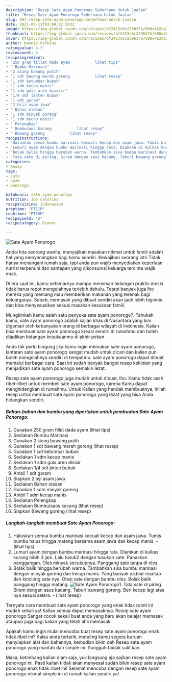 ```yaml
---
description: "Resep Sate Ayam Ponorogo Sederhana Untuk Jualan"
title: "Resep Sate Ayam Ponorogo Sederhana Untuk Jualan"
slug: 897-resep-sate-ayam-ponorogo-sederhana-untuk-jualan
date: 2021-03-12T03:04:32.963Z
image: https://img-global.cpcdn.com/recipes/bf2423c6c239637b/680x482cq70/sate-ayam-ponorogo-foto-resep-utama.jpg
thumbnail: https://img-global.cpcdn.com/recipes/bf2423c6c239637b/680x482cq70/sate-ayam-ponorogo-foto-resep-utama.jpg
cover: https://img-global.cpcdn.com/recipes/bf2423c6c239637b/680x482cq70/sate-ayam-ponorogo-foto-resep-utama.jpg
author: Nannie Perkins
ratingvalue: 4.7
reviewcount: 5
recipeingredient:
- "250 gram fillet dada ayam           lihat tips"
- " Bumbu Marinasi"
- "2 siung bawang putih"
- "1 sdt bawang merah goreng           lihat resep"
- "1 sdt ketumbar bubuk"
- "1 sdm kecap manis"
- "1 sdm gula aren disisir"
- "1/4 sdt jinten bubuk"
- "1 sdt garam"
- "2 biji asam jawa"
- " Bahan olesan"
- "1 sdm minyak goreng"
- "1 sdm kecap manis"
- " Pelengkap"
- " Bumbusaos kacang           lihat resep"
- " Bawang goreng           lihat resep"
recipeinstructions:
- "Haluskan semua bumbu marinasi kecuali kecap dan asam jawa. Tumis bumbu halus hingga matang bersama asam jawa dan kecap manis.           (lihat tips)"
- "Lumuri ayam dengan bumbu marinasi hingga rata. Diamkan di kulkas kurang lebih 3 jam. Lalu tusuk2 dengan tusukan sate. Panaskan panggangan. Oles minyak secukupnya. Panggang sate tanpa di oles."
- "Bolak balik hingga berubah warna. Tambahkan sisa bumbu marinasi dengan minyak goreng dan kecap manis. Yang banyak ya.biar mantap dan kinclong sate nya. Olesi sate dengan bumbu oles. Bolak balik panggang hingga matang."
- "Tata sate di piring. Siram dengan saus kacang. Taburi bawang goreng. Beri kecap lagi atas nya sesuai selera.           (lihat resep)"
categories:
- Resep
tags:
- sate
- ayam
- ponorogo

katakunci: sate ayam ponorogo 
nutrition: 105 calories
recipecuisine: Indonesian
preptime: "PT11M"
cooktime: "PT35M"
recipeyield: "2"
recipecategory: Dinner

---
```



![Sate Ayam Ponorogo](https://img-global.cpcdn.com/recipes/bf2423c6c239637b/680x482cq70/sate-ayam-ponorogo-foto-resep-utama.jpg)

Andai kita seorang wanita, menyajikan masakan nikmat untuk famili adalah hal yang menyenangkan bagi kamu sendiri. Kewajiban seorang istri Tidak hanya menangani rumah saja, tapi anda pun wajib menyediakan keperluan nutrisi terpenuhi dan santapan yang dikonsumsi keluarga tercinta wajib enak.

Di era  saat ini, kamu sebenarnya mampu memesan hidangan praktis meski tidak harus repot mengolahnya terlebih dahulu. Tetapi banyak juga lho mereka yang memang mau memberikan makanan yang terenak bagi keluarganya. Sebab, memasak yang dibuat sendiri akan jauh lebih higienis dan bisa menyesuaikan sesuai masakan kesukaan famili. 



Mungkinkah kamu salah satu penyuka sate ayam ponorogo?. Tahukah kamu, sate ayam ponorogo adalah sajian khas di Nusantara yang kini digemari oleh kebanyakan orang di berbagai wilayah di Indonesia. Kalian bisa membuat sate ayam ponorogo kreasi sendiri di rumahmu dan boleh dijadikan hidangan kesukaanmu di akhir pekan.

Anda tak perlu bingung jika kamu ingin memakan sate ayam ponorogo, lantaran sate ayam ponorogo sangat mudah untuk dicari dan kalian pun boleh mengolahnya sendiri di tempatmu. sate ayam ponorogo dapat dibuat memalui berbagai cara. Saat ini sudah banyak banget resep kekinian yang menjadikan sate ayam ponorogo semakin lezat.

Resep sate ayam ponorogo juga mudah untuk dibuat, lho. Kamu tidak usah ribet-ribet untuk membeli sate ayam ponorogo, karena Kamu dapat menghidangkan di rumahmu. Untuk Kalian yang hendak membuatnya, inilah resep untuk membuat sate ayam ponorogo yang lezat yang bisa Anda hidangkan sendiri.

<!--inarticleads1-->

##### Bahan-bahan dan bumbu yang diperlukan untuk pembuatan Sate Ayam Ponorogo:

1. Gunakan 250 gram fillet dada ayam           (lihat tips)
1. Sediakan  Bumbu Marinasi
1. Gunakan 2 siung bawang putih
1. Gunakan 1 sdt bawang merah goreng           (lihat resep)
1. Gunakan 1 sdt ketumbar bubuk
1. Sediakan 1 sdm kecap manis
1. Sediakan 1 sdm gula aren disisir
1. Sediakan 1/4 sdt jinten bubuk
1. Ambil 1 sdt garam
1. Siapkan 2 biji asam jawa
1. Sediakan  Bahan olesan
1. Gunakan 1 sdm minyak goreng
1. Ambil 1 sdm kecap manis
1. Sediakan  Pelengkap
1. Sediakan  Bumbu/saos kacang           (lihat resep)
1. Siapkan  Bawang goreng           (lihat resep)




<!--inarticleads2-->

##### Langkah-langkah membuat Sate Ayam Ponorogo:

1. Haluskan semua bumbu marinasi kecuali kecap dan asam jawa. Tumis bumbu halus hingga matang bersama asam jawa dan kecap manis. -           (lihat tips)
1. Lumuri ayam dengan bumbu marinasi hingga rata. Diamkan di kulkas kurang lebih 3 jam. Lalu tusuk2 dengan tusukan sate. Panaskan panggangan. Oles minyak secukupnya. Panggang sate tanpa di oles.
1. Bolak balik hingga berubah warna. Tambahkan sisa bumbu marinasi dengan minyak goreng dan kecap manis. Yang banyak ya.biar mantap dan kinclong sate nya. Olesi sate dengan bumbu oles. Bolak balik panggang hingga matang.
<img src="//assets-global.cpcdn.com/assets/icons/button_play-2c75c40dde080a61004c1f40b05d8f140eaff45d7e9e6481dc71c63d2e7c4909.png" alt="Sate Ayam Ponorogo">1. Tata sate di piring. Siram dengan saus kacang. Taburi bawang goreng. Beri kecap lagi atas nya sesuai selera. -           (lihat resep)




Ternyata cara membuat sate ayam ponorogo yang enak tidak rumit ini mudah sekali ya! Kalian semua dapat memasaknya. Resep sate ayam ponorogo Sangat cocok sekali buat anda yang baru akan belajar memasak ataupun juga bagi kalian yang telah ahli memasak.

Apakah kamu ingin mulai mencoba buat resep sate ayam ponorogo enak tidak ribet ini? Kalau anda tertarik, mending kamu segera buruan menyiapkan alat dan bahannya, kemudian bikin deh Resep sate ayam ponorogo yang mantab dan simple ini. Sungguh taidak sulit kan. 

Maka, ketimbang kalian diam saja, yuk langsung aja sajikan resep sate ayam ponorogo ini. Pasti kalian tiidak akan menyesal sudah bikin resep sate ayam ponorogo enak tidak ribet ini! Selamat mencoba dengan resep sate ayam ponorogo nikmat simple ini di rumah kalian sendiri,ya!.

